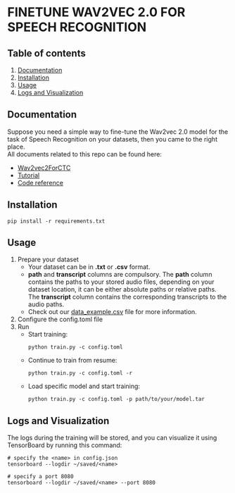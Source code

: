 # FINETUNE WAV2VEC 2.0 FOR SPEECH RECOGNITION
## Table of contents
1. [Documentation](#documentation)
2. [Installation](#installation)
3. [Usage](#usage)
4. [Logs and Visualization](#logs)

<a name = "documentation" ></a>
## Documentation
Suppose you need a simple way to fine-tune the Wav2vec 2.0 model for the task of Speech Recognition on your datasets, then you came to the right place.
</br>
All documents related to this repo can be found here:
- [Wav2vec2ForCTC](https://huggingface.co/docs/transformers/model_doc/wav2vec2#transformers.Wav2Vec2ForCTC)
- [Tutorial](https://huggingface.co/blog/fine-tune-wav2vec2-english)
- [Code reference](https://github.com/huggingface/transformers/blob/main/examples/pytorch/speech-recognition/run_speech_recognition_ctc.py)


<a name = "installation" ></a>
## Installation
```
pip install -r requirements.txt
```

<a name = "usage" ></a>
## Usage
1. Prepare your dataset
    - Your dataset can be in <b>.txt</b> or <b>.csv</b> format.
    - <b>path</b> and <b>transcript</b> columns are compulsory. The <b>path</b> column contains the paths to your stored audio files, depending on your dataset location, it can be either absolute paths or relative paths. The <b>transcript</b> column contains the corresponding transcripts to the audio paths. 
    - Check out our [data_example.csv](dataset/data_example.csv) file for more information.
2. Configure the config.toml file
3. Run
    - Start training:
        ```
        python train.py -c config.toml
        ```
    - Continue to train from resume:
        ```
        python train.py -c config.toml -r
        ```
    - Load specific model and start training:
        ```
        python train.py -c config.toml -p path/to/your/model.tar
        ```

<a name = "logs" ></a>
## Logs and Visualization
The logs during the training will be stored, and you can visualize it using TensorBoard by running this command:
```
# specify the <name> in config.json
tensorboard --logdir ~/saved/<name>

# specify a port 8080
tensorboard --logdir ~/saved/<name> --port 8080
```